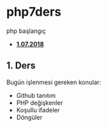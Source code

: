 # php7ders
php başlangıç

*   **[1.07.2018](#1.Ders)**

## <a name="1.Ders"></a> 1. Ders

Bugün işlenmesi gereken konular:

* Github tanıtım
* PHP değişkenler
* Koşullu ifadeler
* Döngüler
 


